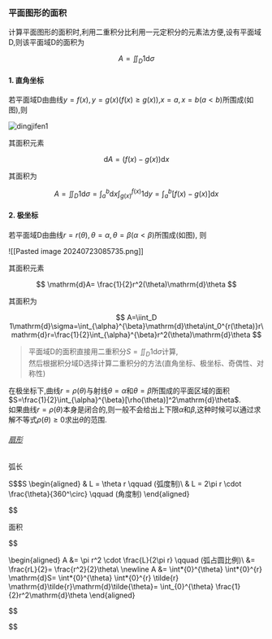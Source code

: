### 平面图形的面积

计算平面图形的面积时,利用二重积分比利用一元定积分的元素法方便,设有平面域D,则该平面域D的面积为

$$
A=\iint_D 1\mathrm{d}\sigma
$$

#### 1. 直角坐标

若平面域D由曲线$y=f(x), y=g(x)(f(x)\geqslant g(x))$,$x=a, x=b(a< b)$所围成(如图),则

![dingjifen1](dingjifen1.png)

其面积元素

$$
\mathrm{d}A= (f(x)-g(x))\mathrm{d}x
$$

其面积为

$$
A=\iint_D 1\mathrm{d}\sigma=\int_a^b\mathrm{d}x\int_{g(x)}^{f(x)}1\mathrm{d}y=\int_a^b[f(x)-g(x)]\mathrm{d}x
$$

#### 2. 极坐标

若平面域D由曲线$r=r(\theta), \theta=\alpha, \theta=\beta(\alpha< \beta)$所围成(如图), 则

![[Pasted image 20240723085735.png]]

其面积元素

$$
\mathrm{d}A= \frac{1}{2}r^2(\theta)\mathrm{d}\theta
$$

其面积为

$$
A=\iint_D 1\mathrm{d}\sigma=\int_{\alpha}^{\beta}\mathrm{d}\theta\int_0^{r(\theta)}r\mathrm{d}r=\frac{1}{2}\int_{\alpha}^{\beta}r^2(\theta)\mathrm{d}\theta
$$

> 平面域D的面积直接用二重积分$S=\iint_D1\mathrm{d}\sigma$计算, <BR>
> 然后根据积分域D选择计算二重积分的方法(直角坐标、极坐标、奇偶性、对称性)

在极坐标下,曲线$r=\rho (\theta)$与射线$\theta=\alpha$和$\theta=\beta$所围成的平面区域的面积$S=\frac{1}{2}\int_{\alpha}^{\beta}[\rho(\theta)]^2\mathrm{d}\theta$. <BR>
如果曲线$r=\rho(\theta)$本身是闭合的,则一般不会给出上下限$\alpha$和$\beta$,这种时候可以通过求解不等式$\rho(\theta) \geqslant 0$求出$\theta$的范围.

###### [扇形][1]

弧长

S$$S
\begin{aligned}
& L = \theta r \qquad (弧度制)\\
& L = 2\pi r \cdot \frac{\theta}{360^\circ} \qquad (角度制)
\end{aligned}

$$

面积


$$

\begin{aligned}
A &= \pi r^2 \cdot \frac{L}{2\pi r} \qquad (弧占圆比例)\\
&= \frac{rL}{2}= \frac{r^2}{2}\theta\\
\newline
A &= \int*{0}^{\theta} \int*{0}^{r} \mathrm{d}S= \int*{0}^{\theta} \int*{0}^{r} \tilde{r} \mathrm{d}\tilde{r}\mathrm{d}\tilde{\theta}= \int\_{0}^{\theta} \frac{1}{2}r^2\mathrm{d}\theta
\end{aligned}

$$

[1]: https://zh.wikipedia.org/wiki/%E6%89%87%E5%BD%A2
$$
